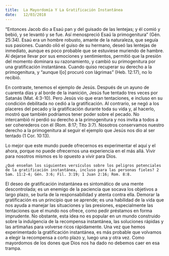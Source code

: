 ```yaml
---
title:  La Mayordomía Y La Gratificación Instantánea
date:   12/03/2018
---
```


“Entonces Jacob dio a Esaú pan y del guisado de las lentejas; y él comió y bebió, y se levantó y se fue. Así menospreció Esaú la primogenitura” (Gén. 25:34). Esaú era un hombre robusto, amante de la naturaleza, que seguía sus pasiones. Cuando olió el guiso de su hermano, deseó las lentejas de inmediato, aunque es poco probable que se estuviese muriendo de hambre. Al dejarse llevar por sus emociones y sentimientos, permitió que la presión del momento dominara su razonamiento, y cambió su primogenitura por una gratificación instantánea. Cuando quiso recuperar su derecho a la primogenitura, y “aunque l[o] procuró con lágrimas” (Heb. 12:17), no lo recibió.

En contraste, tenemos el ejemplo de Jesús. Después de un ayuno de cuarenta días y al borde de la inanición, Jesús fue tentado tres veces por Satanás (Mat. 4:3-10). Pero Jesús vio que eran tentaciones, e incluso en su condición debilitada no cedió a la gratificación. Al contrario, se negó a los placeres del pecado y la gratificación durante toda su vida y, al hacerlo, mostró que también podríamos tener poder sobre el pecado. No intercambió ni perdió su derecho a la primogenitura y nos invita a todos a ser coherederos con él (Rom. 8:17; Tito 3:7). Nosotros conservamos nuestro derecho a la primogenitura al seguir el ejemplo que Jesús nos dio al ser tentado (1 Cor. 10:13).

Lo mejor que este mundo puede ofrecernos es experimentar el aquí y el ahora, porque no puede ofrecernos una experiencia en el más allá. Vivir para nosotros mismos es lo opuesto a vivir para Dios.

`¿Qué enseñan los siguientes versículos sobre los peligros potenciales de la gratificación instantánea, incluso para las personas fieles? 2 Sam. 11:2-4; Gén. 3:6; Fil. 3:19; 1 Juan 2:16; Rom. 8:8.`

El deseo de gratificación instantánea es sintomático de una mente descontrolada; es un enemigo de la paciencia que socava los objetivos a largo plazo, se burla de la responsabilidad y atenta contra ella. Demorar la gratificación es un principio que se aprende; es una habilidad de la vida que nos ayuda a manejar las situaciones y las presiones, especialmente las tentaciones que el mundo nos ofrece, como pedir préstamos en forma imprudente. No obstante, esta idea no es popular en un mundo construido sobre la indulgencia de la recompensa instantánea, las soluciones rápidas y las artimañas para volverse ricos rápidamente. Una vez que hemos experimentado la gratificación instantánea, es más probable que volvamos a elegir la recompensa a corto plazo y, luego una y otra vez. Como mayordomos de los dones que Dios nos ha dado no debemos caer en esa trampa.